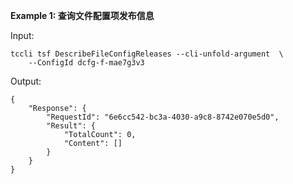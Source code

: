 **Example 1: 查询文件配置项发布信息**



Input: 

```
tccli tsf DescribeFileConfigReleases --cli-unfold-argument  \
    --ConfigId dcfg-f-mae7g3v3
```

Output: 
```
{
    "Response": {
        "RequestId": "6e6cc542-bc3a-4030-a9c8-8742e070e5d0",
        "Result": {
            "TotalCount": 0,
            "Content": []
        }
    }
}
```

